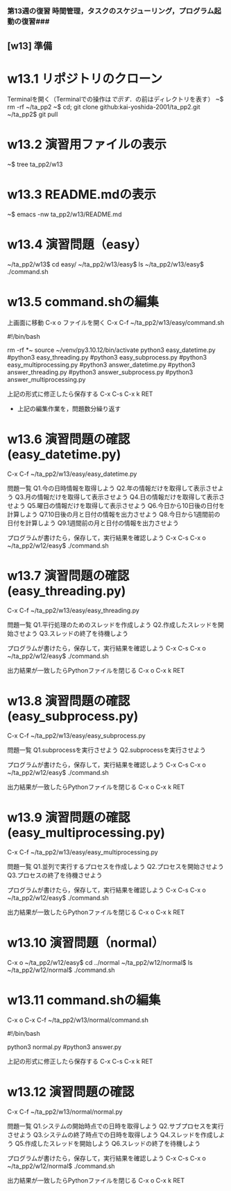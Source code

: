 ### 第13週の復習 時間管理，タスクのスケジューリング，プログラム起動の復習###

## [w13] 準備 ##

# w13.1 リポジトリのクローン
Terminalを開く（Terminalでの操作は$で示す．$の前はディレクトリを表す）
~$ rm -rf ~/ta_pp2
~$ cd; git clone github:kai-yoshida-2001/ta_pp2.git
~/ta_pp2$ git pull

# w13.2 演習用ファイルの表示
~$ tree ta_pp2/w13

# w13.3 README.mdの表示
~$ emacs -nw ta_pp2/w13/README.md

# w13.4 演習問題（easy）
~/ta_pp2/w13$ cd easy/
~/ta_pp2/w13/easy$ ls
~/ta_pp2/w13/easy$ ./command.sh

# w13.5 command.shの編集
上画面に移動
C-x o
ファイルを開く
C-x C-f ~/ta_pp2/w13/easy/command.sh

#!/bin/bash

rm -rf *~
source ~/venv/py3.10.12/bin/activate
python3 easy_datetime.py
#python3 easy_threading.py
#python3 easy_subprocess.py
#python3 easy_multiprocessing.py
#python3 answer_datetime.py
#python3 answer_threading.py
#python3 answer_subprocess.py
#python3 answer_multiprocessing.py

上記の形式に修正したら保存する
C-x C-s
C-x k RET

* 上記の編集作業を，問題数分繰り返す

# w13.6 演習問題の確認(easy_datetime.py)
C-x C-f ~/ta_pp2/w13/easy/easy_datetime.py

問題一覧
Q1.今の日時情報を取得しよう
Q2.年の情報だけを取得して表示させよう
Q3.月の情報だけを取得して表示させよう
Q4.日の情報だけを取得して表示させよう
Q5.曜日の情報だけを取得して表示させよう
Q6.今日から10日後の日付を計算しよう
Q7.10日後の月と日付の情報を出力させよう
Q8.今日から1週間前の日付を計算しよう
Q9.1週間前の月と日付の情報を出力させよう

プログラムが書けたら，保存して，実行結果を確認しよう
C-x C-s
C-x o 
~/ta_pp2/w12/easy$ ./command.sh

# w13.7 演習問題の確認(easy_threading.py)
C-x C-f ~/ta_pp2/w13/easy/easy_threading.py

問題一覧
Q1.平行処理のためのスレッドを作成しよう
Q2.作成したスレッドを開始させよう
Q3.スレッドの終了を待機しよう

プログラムが書けたら，保存して，実行結果を確認しよう
C-x C-s
C-x o 
~/ta_pp2/w12/easy$ ./command.sh

出力結果が一致したらPythonファイルを閉じる
C-x o
C-x k RET

# w13.8 演習問題の確認(easy_subprocess.py)
C-x C-f ~/ta_pp2/w13/easy/easy_subprocess.py

問題一覧
Q1.subprocessを実行させよう
Q2.subprocessを実行させよう

プログラムが書けたら，保存して，実行結果を確認しよう
C-x C-s
C-x o 
~/ta_pp2/w12/easy$ ./command.sh

出力結果が一致したらPythonファイルを閉じる
C-x o
C-x k RET

# w13.9 演習問題の確認(easy_multiprocessing.py)
C-x C-f ~/ta_pp2/w13/easy/easy_multiprocessing.py

問題一覧
Q1.並列で実行するプロセスを作成しよう
Q2.プロセスを開始させよう
Q3.プロセスの終了を待機させよう

プログラムが書けたら，保存して，実行結果を確認しよう
C-x C-s
C-x o 
~/ta_pp2/w12/easy$ ./command.sh

出力結果が一致したらPythonファイルを閉じる
C-x o
C-x k RET

# w13.10 演習問題（normal）
C-x o
~/ta_pp2/w12/easy$ cd ../normal
~/ta_pp2/w12/normal$ ls
~/ta_pp2/w12/normal$ ./command.sh

# w13.11 command.shの編集
C-x o
C-x C-f ~/ta_pp2/w13/normal/command.sh

#!/bin/bash

python3 normal.py
#python3 answer.py

上記の形式に修正したら保存する
C-x C-s
C-x k RET

# w13.12 演習問題の確認
C-x C-f ~/ta_pp2/w13/normal/normal.py

問題一覧
Q1.システムの開始時点での日時を取得しよう
Q2.サブプロセスを実行させよう
Q3.システムの終了時点での日時を取得しよう
Q4.スレッドを作成しよう
Q5.作成したスレッドを開始しよう
Q6.スレッドの終了を待機しよう

プログラムが書けたら，保存して，実行結果を確認しよう
C-x C-s
C-x o 
~/ta_pp2/w12/normal$ ./command.sh

出力結果が一致したらPythonファイルを閉じる
C-x o
C-x k RET

